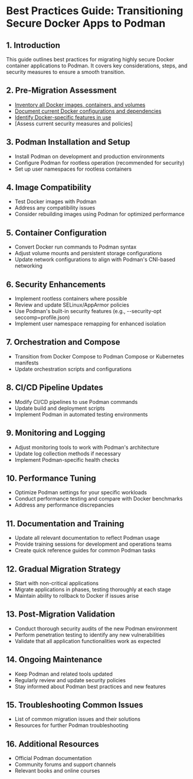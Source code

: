 # Best Practices Guide: Transitioning Secure Docker Apps to Podman

## 1. Introduction
This guide outlines best practices for migrating highly secure Docker container applications to Podman. It covers key considerations, steps, and security measures to ensure a smooth transition.

## 2. Pre-Migration Assessment
- [Inventory all Docker images, containers, and volumes](https://github.com/preska/RedHat/blob/main/Podman/2.1%20Inventory%20Docker%20Assets)
- [Document current Docker configurations and dependencies](https://github.com/preska/RedHat/blob/main/Podman/2.2%20Document%20Current%20Docker%20Configurations.md)
- [Identify Docker-specific features in use](https://github.com/preska/RedHat/blob/main/Podman/2.3%20Identify%20Docker-Specific%20Features.md)
- [Assess current security measures and policies]

## 3. Podman Installation and Setup
- Install Podman on development and production environments
- Configure Podman for rootless operation (recommended for security)
- Set up user namespaces for rootless containers

## 4. Image Compatibility
- Test Docker images with Podman
- Address any compatibility issues
- Consider rebuilding images using Podman for optimized performance

## 5. Container Configuration
- Convert Docker run commands to Podman syntax
- Adjust volume mounts and persistent storage configurations
- Update network configurations to align with Podman's CNI-based networking

## 6. Security Enhancements
- Implement rootless containers where possible
- Review and update SELinux/AppArmor policies
- Use Podman's built-in security features (e.g., --security-opt seccomp=profile.json)
- Implement user namespace remapping for enhanced isolation

## 7. Orchestration and Compose
- Transition from Docker Compose to Podman Compose or Kubernetes manifests
- Update orchestration scripts and configurations

## 8. CI/CD Pipeline Updates
- Modify CI/CD pipelines to use Podman commands
- Update build and deployment scripts
- Implement Podman in automated testing environments

## 9. Monitoring and Logging
- Adjust monitoring tools to work with Podman's architecture
- Update log collection methods if necessary
- Implement Podman-specific health checks

## 10. Performance Tuning
- Optimize Podman settings for your specific workloads
- Conduct performance testing and compare with Docker benchmarks
- Address any performance discrepancies

## 11. Documentation and Training
- Update all relevant documentation to reflect Podman usage
- Provide training sessions for development and operations teams
- Create quick reference guides for common Podman tasks

## 12. Gradual Migration Strategy
- Start with non-critical applications
- Migrate applications in phases, testing thoroughly at each stage
- Maintain ability to rollback to Docker if issues arise

## 13. Post-Migration Validation
- Conduct thorough security audits of the new Podman environment
- Perform penetration testing to identify any new vulnerabilities
- Validate that all application functionalities work as expected

## 14. Ongoing Maintenance
- Keep Podman and related tools updated
- Regularly review and update security policies
- Stay informed about Podman best practices and new features

## 15. Troubleshooting Common Issues
- List of common migration issues and their solutions
- Resources for further Podman troubleshooting

## 16. Additional Resources
- Official Podman documentation
- Community forums and support channels
- Relevant books and online courses
